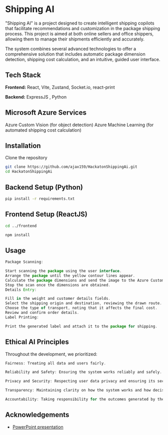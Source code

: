 
# Shipping AI

"Shipping AI" is a project designed to create intelligent shipping copilots that facilitate recommendations and customization in the package shipping process. This project is aimed at both online sellers and office shippers, allowing them to manage their shipments efficiently and accurately.

The system combines several advanced technologies to offer a comprehensive solution that includes automatic package dimension detection, shipping cost calculation, and an intuitive, guided user interface.




## Tech Stack

**Frontend:** React, Vite, Zustand, Socket.io, react-print

**Backend:** ExpressJS , Python 

## Microsoft Azure Services

Azure Custom Vision (for object detection)
Azure Machine Learning (for automated shipping cost calculation)


## Installation

Clone the repository

```bash
git clone https://github.com/ajax159/HackatonShippingAi.git
cd HackatonShippingAi
```
## Backend Setup (Python)
```bash
pip install -r requirements.txt
```
## Frontend Setup (ReactJS)
```bash
cd ../frontend

npm install
```


## Usage

```javascript
Package Scanning:

Start scanning the package using the user interface.
Arrange the package until the yellow contour lines appear.
Calculate the package dimensions and send the image to the Azure Custom Vision model.
Stop the scan once the dimensions are obtained.
Details Entry:

Fill in the weight and customer details fields.
Select the shipping origin and destination, reviewing the drawn route.
Choose the type of transport, noting that it affects the final cost.
Review and confirm order details.
Label Printing:

Print the generated label and attach it to the package for shipping.
```

## Ethical AI Principles

Throughout the development, we prioritized:
```javascript
Fairness: Treating all data and users fairly.
```
```javascript
Reliability and Safety: Ensuring the system works reliably and safely.
```
```javascript
Privacy and Security: Respecting user data privacy and ensuring its security.
```
```javascript
Transparency: Maintaining clarity on how the system works and how decisions are made.
```
```javascript
Accountability: Taking responsibility for the outcomes generated by the AI system.
```

## Acknowledgements

 - [PowerPoint presentation](https://drive.google.com/file/d/1wvbtqpB8-4yCfgD2xtZUQ1b1jkoGQT1s/view)


